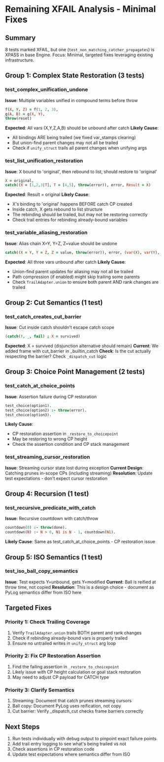 # Remaining XFAIL Analysis - Minimal Fixes

## Summary
8 tests marked XFAIL, but one (`test_non_matching_catcher_propagates`) is XPASS in base Engine.
Focus: Minimal, targeted fixes leveraging existing infrastructure.

## Group 1: Complex State Restoration (3 tests)

### test_complex_unification_undone
**Issue**: Multiple variables unified in compound terms before throw
```prolog
f(X, Y, Z) = f(1, 2, 3),
g(A, B) = g(X, Y),
throw(reset)
```
**Expected**: All vars (X,Y,Z,A,B) should be unbound after catch
**Likely Cause**:
- All bindings ARE being trailed (we fixed var_stamps clearing)
- But union-find parent changes may not all be trailed
- Check if `unify_struct` trails all parent changes when unifying args

### test_list_unification_restoration
**Issue**: X bound to 'original', then rebound to list, should restore to 'original'
```prolog
X = original,
catch((X = [1,2,3|T], T = [4,5], throw(error)), error, Result = X)
```
**Expected**: Result = original
**Likely Cause**:
- X's binding to 'original' happens BEFORE catch CP created
- Inside catch, X gets rebound to list structure
- The rebinding should be trailed, but may not be restoring correctly
- Check trail entries for rebinding already-bound variables

### test_variable_aliasing_restoration
**Issue**: Alias chain X=Y, Y=Z, Z=value should be undone
```prolog
catch((X = Y, Y = Z, Z = value, throw(error)), error, (var(X), var(Y), var(Z)))
```
**Expected**: All three vars unbound after catch
**Likely Cause**:
- Union-find parent updates for aliasing may not all be trailed
- Path compression (if enabled) might skip trailing some parents
- Check `TrailAdapter.union` to ensure both parent AND rank changes are trailed

## Group 2: Cut Semantics (1 test)

### test_catch_creates_cut_barrier
**Issue**: Cut inside catch shouldn't escape catch scope
```prolog
(catch(!, _, fail) ; X = survived)
```
**Expected**: X = survived (disjunction alternative should remain)
**Current**: We added frame with cut_barrier in _builtin_catch
**Check**: Is the cut actually respecting the barrier? Check `_dispatch_cut` logic

## Group 3: Choice Point Management (2 tests)

### test_catch_at_choice_points
**Issue**: Assertion failure during CP restoration
```prolog
test_choice(option1).
test_choice(option2) :- throw(error).
test_choice(option3).
```
**Likely Cause**:
- CP restoration assertion in `_restore_to_choicepoint`
- May be restoring to wrong CP height
- Check the assertion condition and CP stack management

### test_streaming_cursor_restoration
**Issue**: Streaming cursor state lost during exception
**Current Design**: Catching prunes in-scope CPs (including streaming)
**Resolution**: Update test expectations - don't expect cursor restoration

## Group 4: Recursion (1 test)

### test_recursive_predicate_with_catch
**Issue**: Recursive countdown with catch/throw
```prolog
countdown(0) :- throw(done).
countdown(N) :- N > 0, N1 is N - 1, countdown(N1).
```
**Likely Cause**: Same as test_catch_at_choice_points - CP restoration issue

## Group 5: ISO Semantics (1 test)

### test_iso_ball_copy_semantics
**Issue**: Test expects Y=unbound, gets Y=modified
**Current**: Ball is reified at throw time, not copied
**Resolution**: This is a design choice - document as PyLog semantics differ from ISO here

## Targeted Fixes

### Priority 1: Check Trailing Coverage
1. Verify `TrailAdapter.union` trails BOTH parent and rank changes
2. Check if rebinding already-bound vars is properly trailed
3. Ensure no untrailed writes in `unify_struct` arg loop

### Priority 2: Fix CP Restoration Assertion
1. Find the failing assertion in `_restore_to_choicepoint`
2. Likely issue with CP height calculation or goal stack restoration
3. May need to adjust CP payload for CATCH type

### Priority 3: Clarify Semantics
1. Streaming: Document that catch prunes streaming cursors
2. Ball copy: Document PyLog uses reification, not copy
3. Cut barrier: Verify _dispatch_cut checks frame barriers correctly

## Next Steps

1. Run tests individually with debug output to pinpoint exact failure points
2. Add trail entry logging to see what's being trailed vs not
3. Check assertions in CP restoration code
4. Update test expectations where semantics differ from ISO